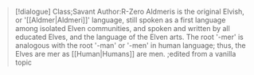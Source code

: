>[!dialogue] Class;Savant Author:R-Zero
>Aldmeris is the original Elvish, or '[[Aldmer|Aldmeri]]' language, still spoken as a first language among isolated Elven communities, and spoken and written by all educated Elves, and the language of the Elven arts. The root '-mer' is analogous with the root '-man' or '-men' in human language; thus, the Elves are mer as [[Human|Humans]] are men.
>;edited from a vanilla topic